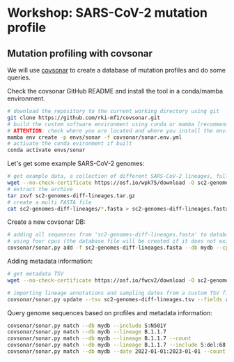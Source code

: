 # Workshop: SARS-CoV-2 mutation profile

## Mutation profiling with covsonar

We will use [covsonar](https://github.com/rki-mf1/covsonar) to create a database of mutation profiles and do some queries. 

Check the covsonar GitHub README and install the tool in a conda/mamba environment. 

```bash
# download the repository to the current working directory using git 
git clone https://github.com/rki-mf1/covsonar.git
# build the custom software environment using conda or mamba [recommended]
# ATTENTION: check where you are located and where you install the environment
mamba env create -p envs/sonar -f covsonar/sonar.env.yml
# activate the conda evironment if built 
conda activate envs/sonar
```

Let's get some example SARS-CoV-2 genomes:

```bash
# get example data, a collection of different SARS-CoV-2 lineages, full genomes
wget --no-check-certificate https://osf.io/wpk75/download -O sc2-genomes-diff-lineages.tar.gz
# extract the archive
tar zxvf sc2-genomes-diff-lineages.tar.gz
# create a multi FASTA file
cat sc2-genomes-diff-lineages/*.fasta > sc2-genomes-diff-lineages.fasta
```

Create a new covsonar DB:

```bash
# adding all sequences from 'sc2-genomes-diff-lineages.fasta' to database 'mydb'
# using four cpus (the database file will be created if it does not exist)
covsonar/sonar.py add -f sc2-genomes-diff-lineages.fasta --db mydb --cpus 4
```

Adding metadata information:

```bash
# get metadata TSV
wget --no-check-certificate https://osf.io/fwcv2/download -O sc2-genomes-diff-lineages.tsv

# importing lineage annotations and sampling dates from a custom TSV file to database 'mydb'
covsonar/sonar.py update --tsv sc2-genomes-diff-lineages.tsv --fields accession=acc date=sampling lineage=lineage --db mydb
```

Query genome sequences based on profiles and metadata information:

```bash
covsonar/sonar.py match --db mydb --include S:N501Y
covsonar/sonar.py match --db mydb --lineage B.1.1.7
covsonar/sonar.py match --db mydb --lineage B.1.1.7 --count
covsonar/sonar.py match --db mydb --lineage B.1.1.7 --include S:del:68:3 --count
covsonar/sonar.py match --db mydb --date 2022-01-01:2023-01-01 --count
```